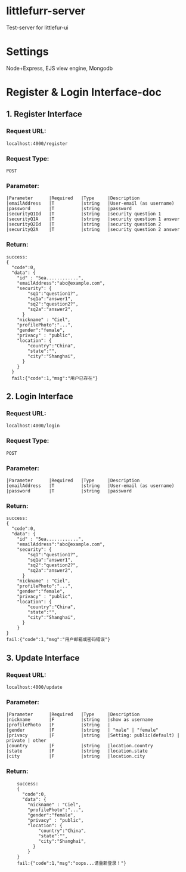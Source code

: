 # littlefurr-server
Test-server for littlefur-ui

# Settings
Node+Express, EJS view engine, Mongodb


# Register & Login Interface-doc
## 1. Register Interface
### Request URL:
    localhost:4000/register
### Request Type:
    POST
### Parameter:
    |Parameter      |Required   |Type     |Description
    |emailAddress   |T          |string   |User-email (as username)
    |password       |T          |string   |password
    |securityQ1Id   |T          |string   |security question 1
    |securityQ1A    |T          |string   |security question 1 answer
    |securityQ2Id   |T          |string   |security question 2
    |securityQ2A    |T          |string   |security question 2 answer
### Return:
    success:
    {
      "code":0,
      "data": {
        "id" : "5ea............",
        "emailAddress":"abc@example.com",
        "security": {
            "sq1":"question1?",
            "sq1a":"answer1",
            "sq2":"question2?",
            "sq2a":"answer2",
          }
        "nickname" : "Ciel",
        "profilePhoto":"...",
        "gender":"female",
        "privacy" : "public",
        "location": {
            "country":"China",
            "state":"",
            "city":"Shanghai",
          }
        }
      }
      fail:{"code":1,"msg":"用户已存在"}

## 2. Login Interface
### Request URL:
    localhost:4000/login
### Request Type:
    POST
### Parameter:
    |Parameter      |Required   |Type     |Description
    |emailAddress   |T          |string   |User-email (as username)
    |password       |T          |string   |password
### Return:
    success:
    {
      "code":0,
      "data": {
        "id" : "5ea............",
        "emailAddress":"abc@example.com",
        "security": {
            "sq1":"question1?",
            "sq1a":"answer1",
            "sq2":"question2?",
            "sq2a":"answer2",
          }
        "nickname" : "Ciel",
        "profilePhoto":"...",
        "gender":"female",
        "privacy" : "public",
        "location": {
            "country":"China",
            "state":"",
            "city":"Shanghai",
          }
        }
    }
    fail:{"code":1,"msg":"用户邮箱或密码错误"}


## 3. Update Interface
### Request URL:
    localhost:4000/update
### Parameter:
    |Parameter      |Required   |Type     |Description
    |nickname       |F          |string   |show as username
    |profilePhoto   |F          |string   |
    |gender         |F          |string   | "male" | "female"
    |privacy        |F          |string   |Setting: public(default) | private | other
    |country        |F          |string   |location.country
    |state          |F          |string   |location.state
    |city           |F          |string   |location.city
### Return:
        success:
        {
          "code":0,
          "data": {
            "nickname" : "Ciel",
            "profilePhoto":"...",
            "gender":"female",
            "privacy" : "public",
            "location": {
                "country":"China",
                "state":"",
                "city":"Shanghai",
              }
            }
        }
        fail:{"code":1,"msg":"oops...请重新登录！"}
